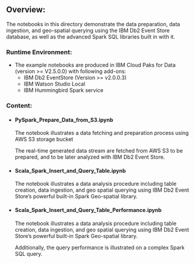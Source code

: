 ## Overview:

The notebooks in this directory demonstrate the data preparation, data ingestion, and geo-spatial querying using the IBM Db2 Event Store database, as well as the advanced Spark SQL libraries built in with it.



### Runtime Environment:

- The example notebooks are produced in IBM Cloud Paks for Data (version >= V2.5.0.0) with following add-ons:
   - IBM Db2 EventStore (Version >= v2.0.0.3)
   - IBM Watson Studio Local
   - IBM Hummingbird Spark service

### Content:

- #### **PySpark_Prepare_Data_from_S3.ipynb**

   The notebook illustrates a data fetching and preparation process using AWS S3 storage bucket

   The real-time generated data stream are fetched from AWS S3 to be prepared, and to be later analyzed with IBM Db2 Event Store.

- #### **Scala_Spark_Insert_and_Query_Table.ipynb**

   The notebook illustrates a data analysis procedure including table creation, data ingestion, and geo spatial querying using IBM Db2 Event Store’s powerful built-in Spark Geo-spatial library.

- #### **Scala_Spark_Insert_and_Query_Table_Performance.ipynb**

   The notebook illustrates a data analysis procedure including table creation, data ingestion, and geo spatial querying using IBM Db2 Event Store’s powerful built-in Spark Geo-spatial library.

   Additionally, the query performance is illustrated on a complex Spark SQL query.

